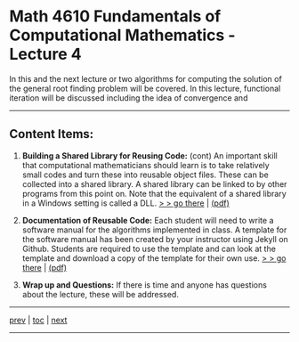 # Math 4610 Fundamentals of Computational Mathematics  - Lecture 4

In this and the next lecture or two algorithms for computing the solution of
the general root finding problem will be covered. In this lecture, functional
iteration will be discussed including the idea of convergence and

<hr>

## Content Items:

  1. **Building a Shared Library for Reusing Code:** (cont) An important skill
     that computational mathematicians should learn is to take relatively small
     codes and turn these into reusable object files. These can be collected
     into a shared library. A shared library can be linked to by other programs
     from this point on. Note that the equivalent of a shared library in a
     Windows setting is called a DLL.
       [> > go there](https://jvkoebbe.github.io/math4610/lectures/lecture_04/md/shared_library_example)
       | [(pdf)](https://jvkoebbe.github.io/math4610/lectures/lecture_04/pdf/shared_library_example.pdf)

  2. **Documentation of Reusable Code:**  Each student will need to write a
     software manual for the algorithms implemented in class. A template for the
     software manual has been created by your instructor using Jekyll on Github.
     Students are required to use the template and can look at the template and
     download a copy of the template for their own use.
       [> > go there](https://jvkoebbe.github.io/math4610/lecture_04/md/softwaremanual_example)
       | [(pdf)](https://jvkoebbe.github.io/math4610/lecture_02/pdf/softwaremanual_example.pdf)

  3. **Wrap up and Questions:**  If there is time and anyone has questions about
     the lecture, these will be addressed.

---

[prev](https://jvkoebbe.github.io/math4610/lectures/lecture_03/md/lecture_03) |
[toc](https://jvkoebbe.github.io/math4610/lectures/toc_lectures) |
[next](https://jvkoebbe.github.io/math4610/lectures/lecture_05/md/lecture_05)

---
